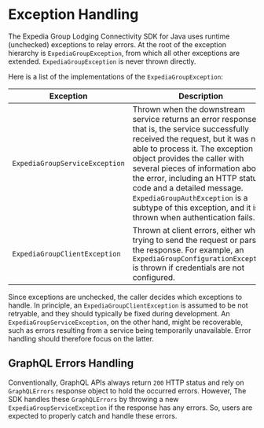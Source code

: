 # Exception Handling

The Expedia Group Lodging Connectivity SDK for Java uses runtime (unchecked) exceptions to relay errors. At the root of the exception hierarchy is `ExpediaGroupException`, from which all other exceptions are extended. `ExpediaGroupException` is never thrown directly.

Here is a list of the implementations of the `ExpediaGroupException`:

| Exception                       | Description                                                                                                                                                                                                                                                                                                                                                                                                         |
|---------------------------------|---------------------------------------------------------------------------------------------------------------------------------------------------------------------------------------------------------------------------------------------------------------------------------------------------------------------------------------------------------------------------------------------------------------------|
| `ExpediaGroupServiceException`  | Thrown when the downstream service returns an error response; that is, the service successfully received the request, but it was not able to process it. The exception object provides the caller with several pieces of information about the error, including an HTTP status code and a detailed message. `ExpediaGroupAuthException` is a subtype of this exception, and it is thrown when authentication fails. |
| `ExpediaGroupClientException`   | Thrown at client errors, either when trying to send the request or parse the response. For example, an `ExpediaGroupConfigurationException` is thrown if credentials are not configured.                                                                                                                                                                                                                            |

Since exceptions are unchecked, the caller decides which exceptions to handle. In principle, an `ExpediaGroupClientException` is assumed to be not retryable, and they should typically be fixed during development. An `ExpediaGroupServiceException`, on the other hand, might be recoverable, such as errors resulting from a service being temporarily unavailable. Error handling should therefore focus on the latter.

## GraphQL Errors Handling
Conventionally, GraphQL APIs always return `200` HTTP status and rely on `GraphQLErrors` response object to hold the occurred errors. However, The SDK handles these `GraphQLErrors` by throwing a new `ExpediaGroupServiceException` if the response has any errors. So, users are expected to properly catch and handle these errors.

